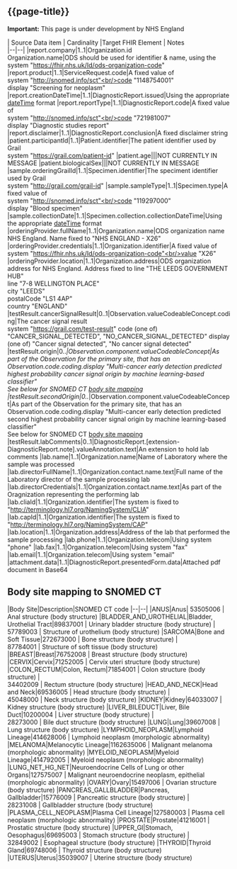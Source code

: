 ## {{page-title}}
    
  <div markdown="span" class="alert alert-warning" role="alert"><i class="fa fa-warning"></i><b> Important:</b> This page is under development by NHS England</div>
 

| Source Data item               | Cardinality |Target FHIR Element                 | Notes         
|--|--|
|report.company|1..1|Organization.id<br/>Organization.name|ODS should be used for identifier & name, using the system "https://fhir.nhs.uk/Id/ods-organization-code"
|report.product|1..1|ServiceRequest.code|A fixed value of<br/>system "http://snomed.info/sct"<br/>code "1148754001"<br/>display "Screening for neoplasm"
|report.creationDateTime|1..1|DiagnosticReport.issued|Using the appropriate [dateTime](http://hl7.org/fhir/datatypes.html#dateTime) format
|report.reportType|1..1|DiagnosticReport.code|A fixed value of<br/>system "http://snomed.info/sct"<br/>code "721981007"<br/>display "Diagnostic studies report"
|report.disclaimer|1..1|DiagnosticReport.conclusion|A fixed disclaimer string
|patient.participantId|1..1|Patient.identifier|The patient identifier used by Grail<br/>system "https://grail.com/patient-id"
|patient.age|||NOT CURRENTLY IN MESSAGE
|patient.biologicalSex|||NOT CURRENTLY IN MESSAGE
|sample.orderingGrailId|1..1|Specimen.identifier|The speciment identifier used by Grail<br/>system "http://grail.com/grail-id"
|sample.sampleType|1..1|Specimen.type|A fixed value of<br/>system "http://snomed.info/sct"<br/>code "119297000"<br/>display "Blood specimen"
|sample.collectionDate|1..1|Specimen.collection.collectionDateTime|Using the appropriate [dateTime](http://hl7.org/fhir/datatypes.html#dateTime) format
|orderingProvider.fullName|1..1|Organization.name|ODS organization name NHS England. Name fixed to "NHS ENGLAND - X26"
|orderingProvider.credentials|1..1|Organization.identifier|A fixed value of<br/>system "https://fhir.nhs.uk/Id/ods-organization-code"<br/>value "X26"
|orderingProvider.location|1..1|Organization.address|ODS organization address for NHS England. Address fixed to line "THE LEEDS GOVERNMENT HUB"<br/>line "7-8 WELLINGTON PLACE"<br/>city "LEEDS"<br/>postalCode "LS1 4AP"<br/>country "ENGLAND"
|testResult.cancerSignalResult|0..1|Observation.valueCodeableConcept.coding|The cancer signal result<br/>system "https://grail.com/test-result" code (one of) "CANCER_SIGNAL_DETECTED", "NO_CANCER_SIGNAL_DETECTED" display (one of) "Cancer signal detected", "No cancer signal detected"
|testResult.origin|0..*|Observation.component.valueCodeableConcept|As part of the Observation for the primary site, that has an Observation.code.coding.display "Multi-cancer early detection predicted highest probability cancer signal origin by machine learning-based classifier"<br/>See below for SNOMED CT [body site mapping](#BodySiteMap)
|testResult.secondOrigin|0..*|Observation.component.valueCodeableConcept|As part of the Observation for the primary site, that has an Observation.code.coding.display "Multi-cancer early detection predicted second highest probability cancer signal origin by machine learning-based classifier"<br/>See below for SNOMED CT [body site mapping](#BodySiteMap)
|testResult.labComments|0..1|DiagnosticReport.[extension-DiagnosticReport.note].valueAnnotation.text|An extension to hold lab comments
|lab.name|1..1|Organization.name|Name of Laboratory where the sample was processed
|lab.directorFullName|1..1|Organization.contact.name.text|Full name of the Laboratory director of the sample processing lab
|lab.directorCredentials|1..1|Organization.contact.name.text|As part of the Oragnization representing the performing lab
|lab.cliaId|1..1|Organization.identifier|The system is fixed to "http://terminology.hl7.org/NamingSystem/CLIA"
|lab.capId|1..1|Organization.identifier|The system is fixed to "http://terminology.hl7.org/NamingSystem/CAP"
|lab.location|1..1|Organization.address|Address of the lab that performed the sample processing
|lab.phone|1..1|Organization.telecom|Using system "phone"
|lab.fax|1..1|Organization.telecom|Using system "fax"
|lab.email|1..1|Organization.telecom|Using system "email"
|attachment.data|1..1|DiagnosticReport.presentedForm.data|Attached pdf document in Base64


## <a id="BodySiteMap"></a>Body site mapping to SNOMED CT

|Body Site|Description|SNOMED CT code
|--|--|
|ANUS|Anus| 53505006 \| Anal structure (body structure)
|BLADDER_AND_UROTHELIAL|Bladder, Urothelial Tract|89837001 \| Urinary bladder structure (body structure) \|<br/>57789003 \| Structure of urothelium (body structure)
|SARCOMA|Bone and Soft Tissue|272673000 \| Bone structure (body structure) \|<br/>87784001 \| Structure of soft tissue (body structure) 
|BREAST|Breast|76752008 \| Breast structure (body structure) 
|CERVIX|Cervix|71252005 \| Cervix uteri structure (body structure) 
|COLON_RECTUM|Colon, Rectum|71854001 \| Colon structure (body structure) \|<br/>34402009 \| Rectum structure (body structure) 
|HEAD_AND_NECK|Head and Neck|69536005 \| Head structure (body structure) \|<br/>45048000 \| Neck structure (body structure) 
|KIDNEY|Kidney|64033007 \| Kidney structure (body structure) 
|LIVER_BILEDUCT|Liver, Bile Duct|10200004 \| Liver structure (body structure) \|<br/>28273000 \| Bile duct structure (body structure) 
|LUNG|Lung|39607008 \| Lung structure (body structure) 
|LYMPHOID_NEOPLASM|Lymphoid Lineage|414628006 \| Lymphoid neoplasm (morphologic abnormality) 
|MELANOMA|Melanocytic Lineage|1162635006 \| Malignant melanoma (morphologic abnormality) 
|MYELOID_NEOPLASM|Myeloid Lineage|414792005 \| Myeloid neoplasm (morphologic abnormality) 
|LUNG_NET_HG_NET|Neuroendocrine Cells of Lung or other Organs|127575007 \| Malignant neuroendocrine neoplasm, epithelial (morphologic abnormality) 
|OVARY|Ovary|15497006 \| Ovarian structure (body structure) 
|PANCREAS_GALLBLADDER|Pancreas, Gallbladder|15776009 \| Pancreatic structure (body structure) \|<br/>28231008 \| Gallbladder structure (body structure) 
|PLASMA_CELL_NEOPLASM|Plasma Cell Lineage|127580003 \| Plasma cell neoplasm (morphologic abnormality) 
|PROSTATE|Prostate|41216001 \| Prostatic structure (body structure) 
|UPPER_GI|Stomach, Oesophagus|69695003 \| Stomach structure (body structure) \|<br/>32849002 \| Esophageal structure (body structure) 
|THYROID|Thyroid Gland|69748006 \| Thyroid structure (body structure) 
|UTERUS|Uterus|35039007 \| Uterine structure (body structure)  